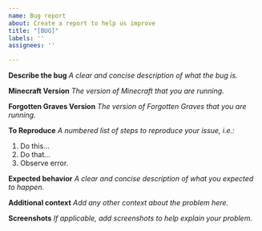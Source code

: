 ```yaml
---
name: Bug report
about: Create a report to help us improve
title: "[BUG]"
labels: ''
assignees: ''

---
```


**Describe the bug**
*A clear and concise description of what the bug is.*

**Minecraft Version**
*The version of Minecraft that you are running.*

**Forgotten Graves Version**
*The version of Forgotten Graves that you are running.*

**To Reproduce**
*A numbered list of steps to reproduce your issue, i.e.:*
1. Do this...
2. Do that...
3. Observe error.

**Expected behavior**
*A clear and concise description of what you expected to happen.*

**Additional context**
*Add any other context about the problem here.*

**Screenshots**
*If applicable, add screenshots to help explain your problem.*
